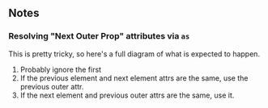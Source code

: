 ## Notes

### Resolving "Next Outer Prop" attributes via `as`

This is pretty tricky, so here's a full diagram of what is expected to happen.

1. Probably ignore the first
2. If the previous element and next element attrs are the same, use the previous outer attr.
3. If the next element and previous outer attrs are the same, use it.
